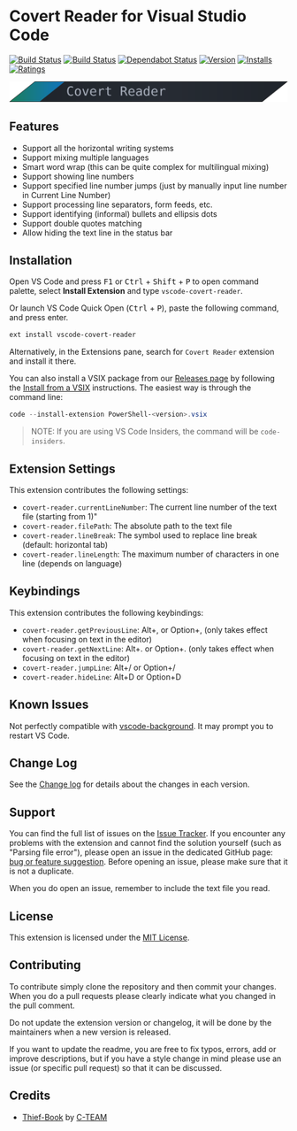 # Covert Reader for Visual Studio Code

[![Build Status](https://travis-ci.org/yihuajack/vscode-covert-reader.svg?branch=master)](https://travis-ci.org/shalldie/vscode-background)
[![Build Status](https://yihuajack.visualstudio.com/vscode-covert-reader/_apis/build/status/yihuajack.vscode-covert-reader?branchName=master)](https://yihuajack.visualstudio.com/vscode-covert-reader/_build/latest?definitionId=1&branchName=master)
[![Dependabot Status](https://api.dependabot.com/badges/status?host=github&repo=yihuajack/vscode-covert-reader)](https://dependabot.com)
[![Version](https://vsmarketplacebadge.apphb.com/version/yihuajack.vscode-covert-reader.svg)](https://marketplace.visualstudio.com/items?itemName=yihuajack.vscode-covert-reader)
[![Installs](https://vsmarketplacebadge.apphb.com/installs/yihuajack.vscode-covert-reader.svg)](https://marketplace.visualstudio.com/items?itemName=yihuajack.vscode-covert-reader)
[![Ratings](https://vsmarketplacebadge.apphb.com/rating/yihuajack.vscode-covert-reader.svg)](https://vsmarketplacebadge.apphb.com/rating/yihuajack.vscode-covert-reader.svg)

![covert-reader-logo](images/covert-reader-logo-flat.png)

## Features

- Support all the horizontal writing systems
- Support mixing multiple languages
- Smart word wrap (this can be quite complex for multilingual mixing)
- Support showing line numbers
- Support specified line number jumps (just by manually input line number in Current Line Number)
- Support processing line separators, form feeds, etc.
- Support identifying (informal) bullets and ellipsis dots
- Support double quotes matching
- Allow hiding the text line in the status bar

## Installation

Open VS Code and press <kbd>F1</kbd> or <kbd>Ctrl</kbd> + <kbd>Shift</kbd> + <kbd>P</kbd> to open command palette, select **Install Extension** and type `vscode-covert-reader`.

Or launch VS Code Quick Open (<kbd>Ctrl</kbd> + <kbd>P</kbd>), paste the following command, and press enter.

```bash
ext install vscode-covert-reader
```

Alternatively, in the Extensions pane, search for `Covert Reader` extension and install it there.

You can also install a VSIX package from our [Releases page](https://github.com/yihuajack/vscode-covert-reader/releases) by following the [Install from a VSIX](https://code.visualstudio.com/docs/editor/extension-gallery#_install-from-a-vsix) instructions.  The easiest way is through the command line:

```powershell
code --install-extension PowerShell-<version>.vsix
```

> NOTE: If you are using VS Code Insiders, the command will be `code-insiders`.

## Extension Settings

This extension contributes the following settings:

* `covert-reader.currentLineNumber`: The current line number of the text file (starting from 1)"
* `covert-reader.filePath`: The absolute path to the text file
* `covert-reader.lineBreak`: The symbol used to replace line break (default: horizontal tab)
* `covert-reader.lineLength`: The maximum number of characters in one line (depends on language)

## Keybindings

This extension contributes the following keybindings:

* `covert-reader.getPreviousLine`: Alt+,  or Option+, (only takes effect when focusing on text in the editor)
* `covert-reader.getNextLine`: Alt+.  or Option+. (only takes effect when focusing on text in the editor)
* `covert-reader.jumpLine`: Alt+/  or Option+/
* `covert-reader.hideLine`: Alt+D or Option+D

## Known Issues

Not perfectly compatible with [vscode-background](https://github.com/shalldie/vscode-background). It may prompt you to restart VS Code.

## Change Log

See the [Change log](https://github.com/yihuajack/vscode-covert-reader/blob/master/CHANGELOG.md) for details about the changes in each version.

## Support

You can find the full list of issues on the [Issue Tracker](https://github.com/yihuajack/vscode-covert-reader/issues). If you encounter any problems with the extension and cannot find the solution yourself (such as "Parsing file error"), please open an issue in the dedicated GitHub page: [bug or feature suggestion](https://github.com/yihuajack/vscode-covert-reader/issues/new). Before opening an issue, please make sure that it is not a duplicate. 

When you do open an issue, remember to include the text file you read.

## License

This extension is licensed under the [MIT License](LICENSE).

## Contributing

To contribute simply clone the repository and then commit your changes. When you do a pull requests please clearly indicate what you changed in the pull comment.

Do not update the extension version or changelog, it will be done by the maintainers when a new version is released.

If you want to update the readme, you are free to fix typos, errors, add or improve descriptions, but if you have a style change in mind please use an issue (or specific pull request) so that it can be discussed.

## Credits

* [Thief-Book](https://marketplace.visualstudio.com/items?itemName=C-TEAM.thief-book) by [C-TEAM](https://marketplace.visualstudio.com/publishers/C-TEAM)